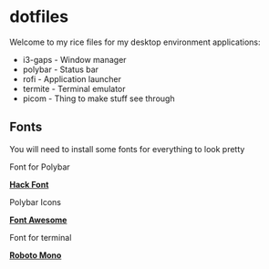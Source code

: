 # dotfiles
Welcome to my rice files for my desktop environment applications:

* i3-gaps - Window manager
* polybar - Status bar
* rofi    - Application launcher
* termite - Terminal emulator
* picom   - Thing to make stuff see through

## Fonts
You will need to install some fonts for everything to look pretty

Font for Polybar

[**Hack Font**](https://sourcefoundry.org/hack/)

Polybar Icons

[**Font Awesome**](https://fontawesome.com/download)

Font for terminal

[**Roboto Mono**](https://fonts.google.com/specimen/Roboto+Mono?preview.text_type=custom)
